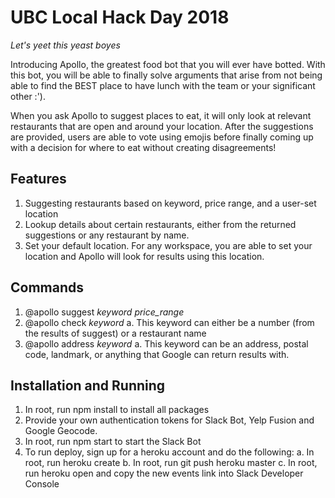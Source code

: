 # UBC Local Hack Day 2018
_Let's yeet this yeast boyes_

Introducing Apollo, the greatest food bot that you will ever have botted. With this bot, you will be able to finally solve arguments that arise from not being able to find the BEST place to have lunch with the team or your significant other :').

When you ask Apollo to suggest places to eat, it will only look at relevant restaurants that are open and around your location. After the suggestions are provided, users are able to vote using emojis before finally coming up with a decision for where to eat without creating disagreements!

## Features
1. Suggesting restaurants based on keyword, price range, and a user-set location
2. Lookup details about certain restaurants, either from the returned suggestions
or any restaurant by name.
3. Set your default location. For any workspace, you are able to set your location
and Apollo will look for results using this location.

## Commands
1. @apollo suggest _keyword_ _price_range_
2. @apollo check _keyword_
a. This keyword can either be a number (from the results of suggest) or a restaurant name
3. @apollo address _keyword_
a. This keyword can be an address, postal code, landmark, or anything that Google
can return results with.

## Installation and Running
1. In root, run npm install to install all packages
2. Provide your own authentication tokens for Slack Bot, Yelp Fusion and Google Geocode.
3. In root, run npm start to start the Slack Bot
4. To run deploy, sign up for a heroku account and do the following:
a. In root, run heroku create
b. In root, run git push heroku master
c. In root, run heroku open and copy the new events link into Slack Developer Console